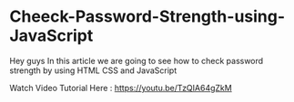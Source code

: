 # Cheeck-Password-Strength-using-JavaScript
Hey guys In this article we are going to see how to check password strength by using HTML CSS and JavaScript

Watch Video Tutorial Here : https://youtu.be/TzQIA64gZkM
